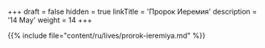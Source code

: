 +++
draft = false
hidden = true
linkTitle = 'Пророк Иеремия'
description = '14 May'
weight = 14
+++

{{% include file="content/ru/lives/prorok-ieremiya.md" %}}
